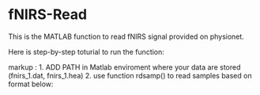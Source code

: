 # fNIRS-Read
This is the MATLAB function to read fNIRS signal provided on physionet.

Here is step-by-step toturial to run the function:

markup :  1. ADD PATH in Matlab enviroment where your data are stored (fnirs_1.dat, fnirs_1.hea)
          2. use function rdsamp() to read samples based on format below: 
            
         
 
